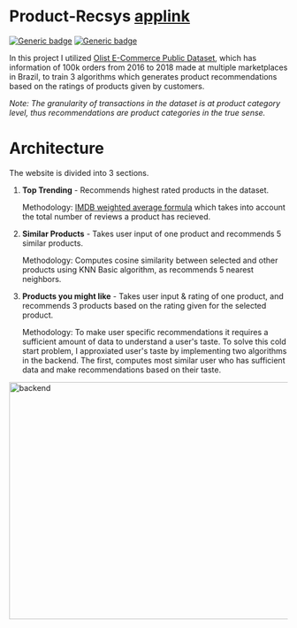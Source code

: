# Product-Recsys <a href="http://product-recsys.herokuapp.com/">applink</a>
[![Generic badge](https://img.shields.io/badge/Python-3.7.6-<COLOR>.svg)](https://shields.io/) [![Generic badge](https://img.shields.io/badge/License-MIT-<COLOR>.svg)](https://shields.io/) 

In this project I utilized [Olist E-Commerce Public Dataset](https://www.kaggle.com/olistbr/brazilian-ecommerce), which has information of 100k orders from 2016 to 2018 made at multiple marketplaces in Brazil, to train 3 algorithms which generates product recommendations based on the ratings of products given by customers.

*Note: The granularity of transactions in the dataset is at product category level, thus recommendations are product categories in the true sense.*

# Architecture
The website is divided into 3 sections.
1. **Top Trending** - Recommends highest rated products in the dataset.

      Methodology:
      [IMDB weighted average formula](https://help.imdb.com/article/imdb/track-movies-tv/ratings-faq/G67Y87TFYYP6TWAV#calculatetop) which takes into account the total number of reviews a product has recieved.

2. **Similar Products** - Takes user input of one product and recommends 5 similar products.

      Methodology:
      Computes cosine similarity between selected and other products using KNN Basic algorithm, as recommends 5 nearest neighbors.

3. **Products you might like** - Takes user input & rating of one product, and recommends 3 products based on the rating given for the selected product.

      Methodology:
      To make user specific recommendations it requires a sufficient amount of data to understand a user's taste. To solve this cold start problem, I approxiated user's taste by implementing two algorithms in the backend. The first, computes most similar user who has sufficient data and make recommendations based on their taste.

<img src="https://github.com/abhijitpai000/product_recommendation_system/blob/main/figures/backend_architecture.png?raw=true" alt="backend" width="918" height="429"/>
